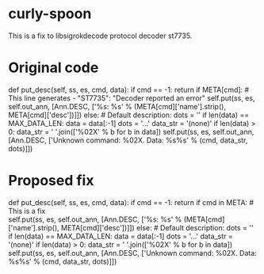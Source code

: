 # curly-spoon
This is a fix to libsigrokdecode protocol decoder st7735.
 # Original code
 def put_desc(self, ss, es, cmd, data):
        if cmd == -1:
            return
        if META[cmd]: # This line generates - "ST7735": "Decoder reported an error"
            self.put(ss, es, self.out_ann, [Ann.DESC,
                ['%s: %s' % (META[cmd]['name'].strip(), META[cmd]['desc'])]])
        else:
            # Default description:
            dots = ''
            if len(data) == MAX_DATA_LEN:
                data = data[:-1]
                dots = '...'
            data_str = '(none)'
            if len(data) > 0:
                data_str = ' '.join(['%02X' % b for b in data])
            self.put(ss, es, self.out_ann, [Ann.DESC,
                ['Unknown command: %02X. Data: %s%s' % (cmd, data_str, dots)]])

# Proposed fix
 def put_desc(self, ss, es, cmd, data):
        if cmd == -1:
            return
        if cmd in META:  # This is a fix          
            self.put(ss, es, self.out_ann, [Ann.DESC,
                ['%s: %s' % (META[cmd]['name'].strip(), META[cmd]['desc'])]])
        else:
            # Default description:
            dots = ''
            if len(data) == MAX_DATA_LEN:
                data = data[:-1]
                dots = '...'
            data_str = '(none)'
            if len(data) > 0:
                data_str = ' '.join(['%02X' % b for b in data])
            self.put(ss, es, self.out_ann, [Ann.DESC,
                ['Unknown command: %02X. Data: %s%s' % (cmd, data_str, dots)]])
